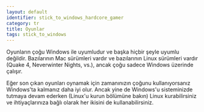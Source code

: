 ```yaml
---
layout: default
identifier: stick_to_windows_hardcore_gamer
category: tr
title: Oyunlar
tags: stick_to_windows
---
```


Oyunların çoğu Windows ile uyumludur ve başka hiçbir şeyle uyumlu değildir. Bazılarının Mac sürümleri vardır ve bazılarının Linux sürümleri vardır (Quake 4, Neverwinter Nights, vs.), ancak çoğu sadece Windows üzerinde çalışır.

Eğer son çıkan oyunları oynamak için zamanınızın çoğunu kullanıyorsanız Windows'ta kalmanız daha iyi olur. Ancak yine de Windows'u sisteminizde tutmaya devam ederken (Linux'u kurun bölümüne bakın) Linux kurabilirsiniz ve ihtiyaçlarınıza bağlı olarak her ikisini de kullanabilirsiniz.

